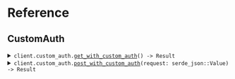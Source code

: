 # Reference
## CustomAuth
<details><summary><code>client.custom_auth.<a href="/src/api/resources/custom_auth/client.rs">get_with_custom_auth</a>() -> Result<bool, ApiError></code></summary>
<dl>
<dd>

#### 📝 Description

<dl>
<dd>

<dl>
<dd>

GET request with custom auth scheme
</dd>
</dl>
</dd>
</dl>

#### 🔌 Usage

<dl>
<dd>

<dl>
<dd>

```rust
use seed_custom_auth::{ClientConfig, CustomAuthClient};

#[tokio::main]
async fn main() {
    let config = ClientConfig {
        api_key: Some("<value>".to_string()),
        ..Default::default()
    };
    let client = CustomAuthClient::new(config).expect("Failed to build client");
    client.custom_auth.get_with_custom_auth(None).await;
}
```
</dd>
</dl>
</dd>
</dl>


</dd>
</dl>
</details>

<details><summary><code>client.custom_auth.<a href="/src/api/resources/custom_auth/client.rs">post_with_custom_auth</a>(request: serde_json::Value) -> Result<bool, ApiError></code></summary>
<dl>
<dd>

#### 📝 Description

<dl>
<dd>

<dl>
<dd>

POST request with custom auth scheme
</dd>
</dl>
</dd>
</dl>

#### 🔌 Usage

<dl>
<dd>

<dl>
<dd>

```rust
use seed_custom_auth::{ClientConfig, CustomAuthClient};
use std::collections::HashMap;

#[tokio::main]
async fn main() {
    let config = ClientConfig {
        api_key: Some("<value>".to_string()),
        ..Default::default()
    };
    let client = CustomAuthClient::new(config).expect("Failed to build client");
    client
        .custom_auth
        .post_with_custom_auth(&serde_json::json!({"key":"value"}), None)
        .await;
}
```
</dd>
</dl>
</dd>
</dl>


</dd>
</dl>
</details>
